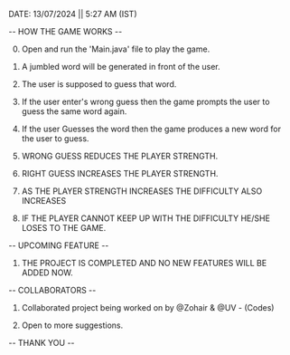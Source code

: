 

DATE: 13/07/2024  ||  5:27 AM (IST)

-- HOW THE GAME WORKS --

0) Open and run the 'Main.java' file to play the game.

1) A jumbled word will be generated in front of the user.

2) The user is supposed to guess that word.

3) If the user enter's wrong guess then the game prompts the user to guess the same word again.

4) If the user Guesses the word then the game produces a new word for the user to guess.

5) WRONG GUESS REDUCES THE PLAYER STRENGTH.

6) RIGHT GUESS INCREASES THE PLAYER STRENGTH. 

7) AS THE PLAYER STRENGTH INCREASES THE DIFFICULTY ALSO INCREASES

8) IF THE PLAYER CANNOT KEEP UP WITH THE DIFFICULTY HE/SHE LOSES TO THE GAME.

-- UPCOMING FEATURE --

1) THE PROJECT IS COMPLETED AND NO NEW FEATURES WILL BE ADDED NOW.

-- COLLABORATORS --

1) Collaborated project being worked on by @Zohair & @UV - (Codes)

2) Open to more suggestions.

-- THANK YOU --

